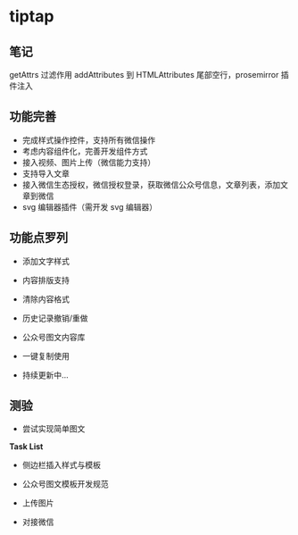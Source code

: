 # tiptap

## 笔记

getAttrs 过滤作用
addAttributes 到 HTMLAttributes
尾部空行，prosemirror 插件注入

## 功能完善

- 完成样式操作控件，支持所有微信操作
- 考虑内容组件化，完善开发组件方式
- 接入视频、图片上传（微信能力支持）
- 支持导入文章
- 接入微信生态授权，微信授权登录，获取微信公众号信息，文章列表，添加文章到微信
- svg 编辑器插件（需开发 svg 编辑器）

## 功能点罗列

- 添加文字样式

- 内容排版支持

- 清除内容格式

- 历史记录撤销/重做

- 公众号图文内容库

- 一键复制使用

- 持续更新中...

## 测验

- 尝试实现简单图文

**Task List**

- 侧边栏插入样式与模板

- 公众号图文模板开发规范

- 上传图片

- 对接微信
